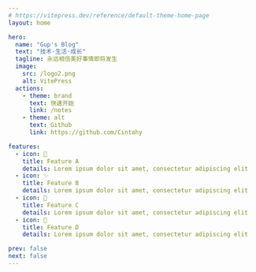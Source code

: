 ```yaml
---
# https://vitepress.dev/reference/default-theme-home-page
layout: home

hero:
  name: "Gup's Blog"
  text: "技术·生活·成长"
  tagline: 永远相信美好事情即将发生
  image:
    src: /logo2.png
    alt: VitePress
  actions:
    - theme: brand
      text: 快速开始
      link: /notes
    - theme: alt
      text: Github
      link: https://github.com/Cintahy

features:
  - icon: 🐳
    title: Feature A
    details: Lorem ipsum dolor sit amet, consectetur adipiscing elit
  - icon: ✨
    title: Feature B
    details: Lorem ipsum dolor sit amet, consectetur adipiscing elit
  - icon: 📸
    title: Feature C
    details: Lorem ipsum dolor sit amet, consectetur adipiscing elit
  - icon: 🫡
    title: Feature D
    details: Lorem ipsum dolor sit amet, consectetur adipiscing elit

prev: false
next: false
---
```

